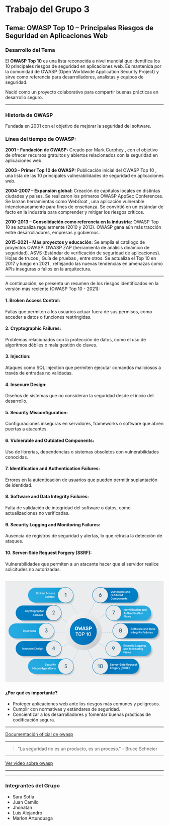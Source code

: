 # Trabajo del Grupo 3



## Tema: OWASP Top 10 – Principales Riesgos de Seguridad en Aplicaciones Web

### Desarrollo del Tema

El **OWASP Top 10** es una lista reconocida a nivel mundial que identifica los 10 principales riesgos de seguridad en aplicaciones web. Es mantenida por la comunidad de OWASP (Open Worldwide Application Security Project) y sirve como referencia para desarrolladores, analistas y equipos de seguridad.

Nació como un proyecto colaborativo para compartir buenas prácticas en desarrollo seguro.

---
### Historia de OWASP

Fundada en 2001 con el objetivo de mejorar la seguridad del software.

### **Línea del tiempo de OWASP:**

**2001 – Fundación de OWASP:**
Creado por Mark Curphey , con el objetivo de ofrecer recursos gratuitos y abiertos relacionados con la seguridad en aplicaciones web.

**2003 – Primer Top 10 de OWASP:**
Publicación inicial del OWASP Top 10 , una lista de las 10 principales vulnerabilidades de seguridad en aplicaciones web.

**2004-2007 – Expansión global:**
Creación de capítulos locales en distintas ciudades y países.
Se realizaron los primeros OWASP AppSec Conferences.
Se lanzan herramientas como WebGoat , una aplicación vulnerable intencionadamente para fines de enseñanza.
Se convirtió en un estándar de facto en la industria para comprender y mitigar los riesgos críticos.

**2010-2013 – Consolidación como referencia en la industria:**
OWASP Top 10 se actualiza regularmente (2010 y 2013).
OWASP gana aún más tracción entre desarrolladores, empresas y gobiernos.

**2015-2021 – Más proyectos y educación:**
Se amplía el catálogo de proyectos OWASP:
OWASP ZAP (herramienta de análisis dinámico de seguridad).
ASVS (Estándar de verificación de seguridad de aplicaciones).
Hojas de trucos , Guía de pruebas , entre otros.
Se actualiza el Top 10 en 2017 y luego en 2021 , reflejando las nuevas tendencias en amenazas como APIs inseguras o fallos en la arquitectura.

---
A continuación, se presenta un resumen de los riesgos identificados en la versión más reciente (OWASP Top 10 - 2021):

#### 1. **Broken Access Control:**
Fallas que permiten a los usuarios actuar fuera de sus permisos, como acceder a datos o funciones restringidas.

#### 2. **Cryptographic Failures:**
Problemas relacionados con la protección de datos, como el uso de algoritmos débiles o mala gestión de claves.

#### 3. **Injection:**
Ataques como SQL Injection que permiten ejecutar comandos maliciosos a través de entradas no validadas.

#### 4. **Insecure Design:**
Diseños de sistemas que no consideran la seguridad desde el inicio del desarrollo.

#### 5. **Security Misconfiguration:**
Configuraciones inseguras en servidores, frameworks o software que abren puertas a atacantes.

#### 6. **Vulnerable and Outdated Components:**
Uso de librerías, dependencias o sistemas obsoletos con vulnerabilidades conocidas.

#### 7. **Identification and Authentication Failures:**
Errores en la autenticación de usuarios que pueden permitir suplantación de identidad.

#### 8. **Software and Data Integrity Failures:**
Falta de validación de integridad del software o datos, como actualizaciones no verificadas.

#### 9. **Security Logging and Monitoring Failures:**
Ausencia de registros de seguridad y alertas, lo que retrasa la detección de ataques.

#### 10. **Server-Side Request Forgery (SSRF):**
Vulnerabilidades que permiten a un atacante hacer que el servidor realice solicitudes no autorizadas.

![Diagrama DevSecOps](owaspTOP10.png)
---

#### ¿Por qué es importante?

- Proteger aplicaciones web ante los riesgos más comunes y peligrosos.
- Cumplir con normativas y estándares de seguridad.
- Concientizar a los desarrolladores y fomentar buenas prácticas de codificación segura.

---

[Documentación oficial de owasp](https://owasp.org/www-project-devsecops-guideline/)

---
> "La seguridad no es un producto, es un proceso." - Bruce Schneier
---

[Ver video sobre owasp](https://www.youtube.com/watch?v=vf9Waxh3I04)

----



---

### Integrantes del Grupo

- Sara Sofía  
- Juan Camilo  
- Jhonatan  
- Luis Alejandro  
- Marlon Artunduaga
